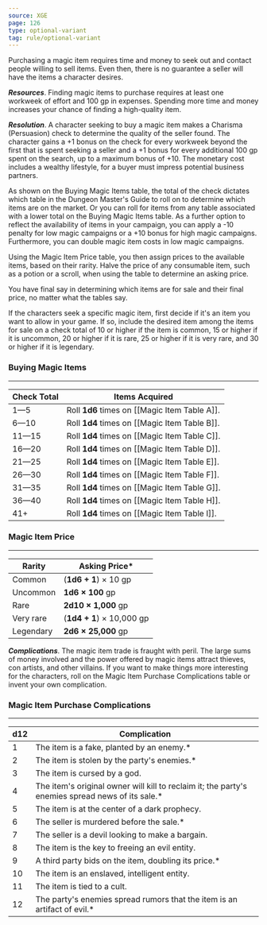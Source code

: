 ```yaml
---
source: XGE
page: 126
type: optional-variant
tag: rule/optional-variant
---
```


Purchasing a magic item requires time and money to seek out and contact people willing to sell items. Even then, there is no guarantee a seller will have the items a character desires.

**_Resources_**. Finding magic items to purchase requires at least one workweek of effort and 100 gp in expenses. Spending more time and money increases your chance of finding a high-quality item.

**_Resolution_**. A character seeking to buy a magic item makes a Charisma (Persuasion) check to determine the quality of the seller found. The character gains a +1 bonus on the check for every workweek beyond the first that is spent seeking a seller and a +1 bonus for every additional 100 gp spent on the search, up to a maximum bonus of +10. The monetary cost includes a wealthy lifestyle, for a buyer must impress potential business partners.

As shown on the Buying Magic Items table, the total of the check dictates which table in the Dungeon Master's Guide to roll on to determine which items are on the market. Or you can roll for items from any table associated with a lower total on the Buying Magic Items table. As a further option to reflect the availability of items in your campaign, you can apply a -10 penalty for low magic campaigns or a +10 bonus for high magic campaigns. Furthermore, you can double magic item costs in low magic campaigns.

Using the Magic Item Price table, you then assign prices to the available items, based on their rarity. Halve the price of any consumable item, such as a potion or a scroll, when using the table to determine an asking price.

You have final say in determining which items are for sale and their final price, no matter what the tables say.

If the characters seek a specific magic item, first decide if it's an item you want to allow in your game. If so, include the desired item among the items for sale on a check total of 10 or higher if the item is common, 15 or higher if it is uncommon, 20 or higher if it is rare, 25 or higher if it is very rare, and 30 or higher if it is legendary.

### Buying Magic Items
---
|Check Total|Items Acquired|
|---|-----------|
|1—5|Roll **1d6** times on [[Magic Item Table A]].|
|6—10|Roll **1d4** times on [[Magic Item Table B]].|
|11—15|Roll **1d4** times on [[Magic Item Table C]].|
|16—20|Roll **1d4** times on [[Magic Item Table D]].|
|21—25|Roll **1d4** times on [[Magic Item Table E]].|
|26—30|Roll **1d4** times on [[Magic Item Table F]].|
|31—35|Roll **1d4** times on [[Magic Item Table G]].|
|36—40|Roll **1d4** times on [[Magic Item Table H]].|
|41+|Roll **1d4** times on [[Magic Item Table I]].|

### Magic Item Price
---
|Rarity|Asking Price*|
|------|--------|
|Common|(**1d6 + 1**) × 10 gp|
|Uncommon|**1d6 × 100** gp|
|Rare|**2d10 × 1,000** gp|
|Very rare|(**1d4 + 1**) × 10,000 gp|
|Legendary|**2d6 × 25,000** gp|

**_Complications_**. The magic item trade is fraught with peril. The large sums of money involved and the power offered by magic items attract thieves, con artists, and other villains. If you want to make things more interesting for the characters, roll on the Magic Item Purchase Complications table or invent your own complication.

### Magic Item Purchase Complications
---
|d12|Complication|
|---|-----------|
|1|The item is a fake, planted by an enemy.*|
|2|The item is stolen by the party's enemies.*|
|3|The item is cursed by a god.|
|4|The item's original owner will kill to reclaim it; the party's enemies spread news of its sale.*|
|5|The item is at the center of a dark prophecy.|
|6|The seller is murdered before the sale.*|
|7|The seller is a devil looking to make a bargain.|
|8|The item is the key to freeing an evil entity.|
|9|A third party bids on the item, doubling its price.*|
|10|The item is an enslaved, intelligent entity.|
|11|The item is tied to a cult.|
|12|The party's enemies spread rumors that the item is an artifact of evil.*|

